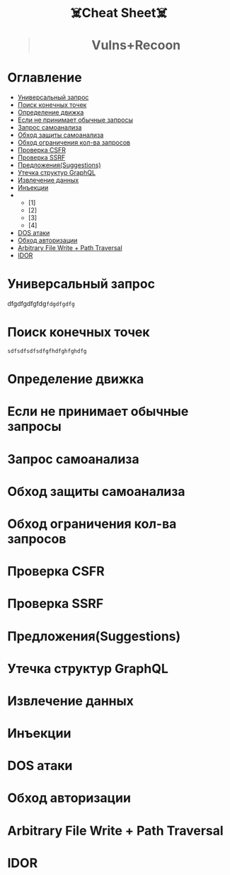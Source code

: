 <h1 align="center">☠️Cheat Sheet☠️</a> 

> Vulns+Recoon
  
# Оглавление
- [Универсальный запрос](#title1)
- [Поиск конечных точек](#title2)
- [Определение движка](#title3)
- [Если не принимает обычные запросы](#title4)
- [Запрос самоанализа](#title5)
- [Обход защиты самоанализа](#title6)
- [Обход ограничения кол-ва запросов](#title7)
- [Проверка CSFR](#title8)
- [Проверка SSRF](#title9)
- [Предложения(Suggestions)](#title10)
- [Утечка структур GraphQL](#title11)
- [Извлечение данных](#title12)
- [Инъекции](#title13)
- - [1]
  - [2]
  - [3]
  - [4]
- [DOS атаки](#title14)
- [Обход авторизации](#title15)
- [Arbitrary File Write + Path Traversal](#title16)
- [IDOR](#title17)

# <a id="title1">Универсальный запрос</a>

dfgdfgdfgfdg`fdgdfgdfg`

# <a id="title2">Поиск конечных точек</a>

```
sdfsdfsdfsdfgfhdfghfghdfg
```

# <a id="title3">Определение движка</a>

# <a id="title4">Если не принимает обычные запросы</a>

# <a id="title5">Запрос самоанализа</a>

# <a id="title6">Обход защиты самоанализа</a>

# <a id="title7">Обход ограничения кол-ва запросов</a>

# <a id="title8">Проверка CSFR</a>

# <a id="title9">Проверка SSRF</a>

# <a id="title10">Предложения(Suggestions)</a>

# <a id="title11">Утечка структур GraphQL</a>

# <a id="title12">Извлечение данных</a>

# <a id="title13">Инъекции</a>

# <a id="title14">DOS атаки</a>

# <a id="title15">Обход авторизации</a>

# <a id="title16">Arbitrary File Write + Path Traversal</a>

# <a id="title17">IDOR</a>
